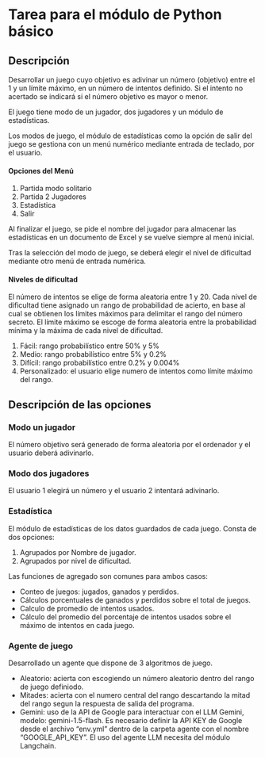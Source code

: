 # Tarea para el módulo de Python básico  
  
## Descripción
  
Desarrollar un juego cuyo objetivo es adivinar un número (objetivo) entre el 1 y un límite máximo, en un número de intentos definido. Si el intento no acertado se indicará si el número objetivo es mayor o menor.  
  
El juego tiene modo de un jugador, dos jugadores y un módulo de estadísticas.  
  
Los modos de juego, el módulo de estadísticas como la opción de salir del juego se gestiona con un menú numérico mediante entrada de teclado, por el usuario.

#### Opciones del Menú  
1. Partida modo solitario  
2. Partida 2 Jugadores  
3. Estadística  
4. Salir  
  
Al finalizar el juego, se pide el nombre del jugador para almacenar las estadísticas en un documento de Excel y se vuelve siempre al menú inicial.

Tras la selección del modo de juego, se deberá elegir el nivel de dificultad mediante otro menú de entrada numérica.  
  
#### Niveles de dificultad  
El número de intentos se elige de forma aleatoria entre 1 y 20. Cada nivel de dificultad tiene asignado un rango de probabilidad de acierto, en base al cual se obtienen los límites máximos para delimitar el rango del número secreto. El límite máximo se escoge de forma aleatoria entre la probabilidad mínima y la máxima de cada nivel de dificultad.   
1. Fácil: rango probabilístico entre 50% y 5%  
2. Medio: rango probabilístico entre 5% y 0.2%  
3. Difícil: rango probabilístico entre 0.2% y 0.004%
4. Personalizado: el usuario elige numero de intentos como límite máximo del rango.  

## Descripción de las opciones
### Modo un jugador
  
El número objetivo será generado de forma aleatoria por el ordenador y el usuario deberá adivinarlo.  
  
### Modo dos jugadores  
  
El usuario 1 elegirá un número y el usuario 2 intentará adivinarlo.  
  
### Estadística  
  
El módulo de estadísticas de los datos guardados de cada juego. Consta de dos opciones:
1. Agrupados por Nombre de jugador.
2. Agrupados por nivel de dificultad.

Las funciones de agregado son comunes para ambos casos:
- Conteo de juegos: jugados, ganados y perdidos.
- Cálculos porcentuales de ganados y perdidos sobre el total de juegos.
- Calculo de promedio de intentos usados.
- Cálculo del promedio del porcentaje de intentos usados sobre el máximo de intentos en cada juego.
  
### Agente de juego

Desarrollado un agente que dispone de 3 algoritmos de juego.
- Aleatorio: acierta con escogiendo un número aleatorio dentro del rango de juego definiodo.
- Mitades: acierta con el numero central del rango descartando la mitad del rango segun la respuesta de salida del programa.
- Gemini: uso de la API de Google para interactuar con el LLM Gemini, modelo: gemini-1.5-flash. Es necesario definir la API KEY de Google desde el archivo “env.yml” dentro de la carpeta agente con el nombre “GOOGLE_API_KEY”. El uso del agente LLM necesita del módulo Langchain.
 
